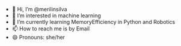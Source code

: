 - 👋 Hi, I’m @merilinsilva
- 👀 I’m interested in machine learning
- 🌱 I’m currently learning MemoryEfficiency in Python and Robotics
- 📫 How to reach me is by Email
- 😄 Pronouns: she/her

<!---
merilinsilva/merilinsilva is a ✨ special ✨ repository because its `README.md` (this file) appears on your GitHub profile.
You can click the Preview link to take a look at your changes.
--->

